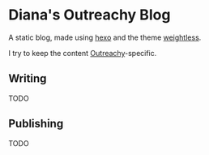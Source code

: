 # Diana's Outreachy Blog

A static blog, made using [hexo](https://hexo.io/) and the theme [weightless](https://git.fm/zllovesuki/hexo-theme-weightless).

I try to keep the content [Outreachy](https://wiki.gnome.org/Outreachy/)-specific.

## Writing

TODO

## Publishing

TODO
